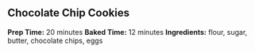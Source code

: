 ## Chocolate Chip Cookies
**Prep Time:** 20 minutes
**Baked Time:** 12 minutes
**Ingredients:** flour, sugar, butter, chocolate chips, eggs
